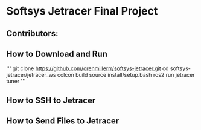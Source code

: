 # Softsys Jetracer Final Project

## Contributors:

## How to Download and Run
'''
git clone https://github.com/orenmillerrr/softsys-jetracer.git
cd softsys-jetracer/jetracer_ws
colcon build
source install/setup.bash
ros2 run jetracer tuner
'''

## How to SSH to Jetracer


## How to Send Files to Jetracer
